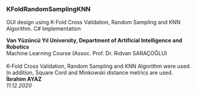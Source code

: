 <h3>KFoldRandomSamplingKNN</h3>
<p>GUI design using K-Fold Cross Validation, Random Sampling and KNN Algorithm. C# Implementation</p>
<div>
<b>Van Yüzüncü Yıl University, Department of Artificial Intelligence and Robotics</b><br/>
Machine Learning Course (Assoc. Prof. Dr. Rıdvan SARAÇOĞLU)<br/>
<br>
K-Fold Cross Validation, Random Sampling and KNN Algorithm were used. In addition, Square Cord and Minkowski distance metrics are used.<br/>
<b>İbrahim AYAZ</b> <br/> <i>11.12.2020</i>
</div>


